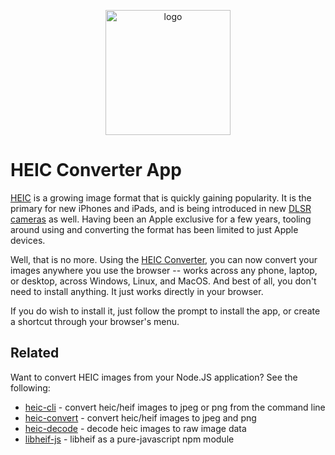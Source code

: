 <p align="center">
  <img src="https://catdad-experiments.github.io/heic-app/assets/icon.svg" width="200px" alt="logo" />
</p>

# HEIC Converter App

[HEIC](http://www.macworld.co.uk/feature/iphone/what-is-heic-3660408/) is a growing image format that is quickly gaining popularity. It is the primary for new iPhones and iPads, and is being introduced in new [DLSR cameras](https://www.usa.canon.com/internet/portal/us/home/explore/product-showcases/cameras-and-lenses/1dx-mark-iii) as well. Having been an Apple exclusive for a few years, tooling around using and converting the format has been limited to just Apple devices.

Well, that is no more. Using the [HEIC Converter](https://catdad-experiments.github.io/heic-app/), you can now convert your images anywhere you use the browser -- works across any phone, laptop, or desktop, across Windows, Linux, and MacOS. And best of all, you don't need to install anything. It just works directly in your browser.

If you do wish to install it, just follow the prompt to install the app, or create a shortcut through your browser's menu.

## Related

Want to convert HEIC images from your Node.JS application? See the following:

* [heic-cli](https://github.com/catdad-experiments/heic-cli) - convert heic/heif images to jpeg or png from the command line
* [heic-convert](https://github.com/catdad-experiments/heic-convert) - convert heic/heif images to jpeg and png
* [heic-decode](https://github.com/catdad-experiments/heic-decode) - decode heic images to raw image data
* [libheif-js](https://github.com/catdad-experiments/libheif-js) - libheif as a pure-javascript npm module

